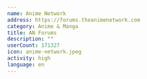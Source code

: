 ```yaml
---
name: Anime Network
address: https://forums.theanimenetwork.com
category: Anime & Manga
title: AN Forums
description: ""
userCount: 171327
icon: anime-network.jpeg
activity: high
language: en
---
```


